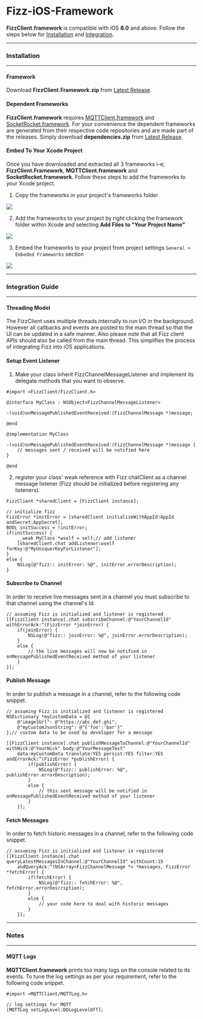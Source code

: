 # Fizz-iOS-Framework
**FizzClient.framework** is compatible with iOS **8.0** and above. Follow the steps below for [Installation](#installation) and [Integration](#integration-guide).

----------------
### Installation
----------------
#### Framework
Download **FizzClient.Framework.zip** from [Latest Release](https://github.com/FizzCorp/Fizz-iOS-Framework/releases/tag/v1.0).

#### Dependent Frameworks
**FizzClient.framework** requires [MQTTClient.framework](https://github.com/novastone-media/MQTT-Client-Framework) and [SocketRocket.framework](https://github.com/facebook/SocketRocket/releases/tag/0.4.2). For your convenience the dependent frameworks are generated from their respective code repositories and are made part of the releases. Simply download **dependencies.zip** from [Latest Release](https://github.com/FizzCorp/Fizz-iOS-Framework/releases/tag/v1.0).

#### Embed To Your Xcode Project
Once you have downloaded and extracted all 3 frameworks i-e; **FizzClient.Framework**, **MQTTClient.framework** and **SocketRocket.framework**. Follow these steps to add the frameworks to your Xcode project.
1. Copy the frameworks in your project's frameworks folder

![](https://user-images.githubusercontent.com/18396012/65511374-82d49d00-def0-11e9-83cc-121d60d8adf8.png)

2. Add the frameworks to your project by right clicking the framework folder within Xcode and selecting **Add Files to "Your Project Name"**

![](https://user-images.githubusercontent.com/18396012/65511375-836d3380-def0-11e9-9fb4-eb1c3a916b6a.png)

3. Embed the frameworks to your project from project settings ```General > Embeded Frameworks``` section

![](https://user-images.githubusercontent.com/18396012/65749209-260af980-e11f-11e9-86ea-19fad96ba4e6.png)

---------------------
### Integration Guide
---------------------
#### Threading Model
The FizzClient uses multiple threads internally to run I/O in the background. However all callbacks and events are posted to the main thread so that the UI can be updated in a safe manner. Also please note that all Fizz client APIs should also be called from the main thread. This simplifies the process of integrating Fizz into iOS applications.

#### Setup Event Listener
1. Make your class inherit FizzChannelMessageListener and implement its delegate methods that you want to observe.
```objc
#import <FizzClient/FizzClient.h>

@interface MyClass : NSObject<FizzChannelMessageListener>

-(void)onMessagePublishedEventReceived:(FizzChannelMessage *)message;

@end

@implementation MyClass

-(void)onMessagePublishedEventReceived:(FizzChannelMessage *)message {
    // messages sent / received will be notified here
}

@end

```
2. register your class' weak reference with Fizz chatClient as a channel message listener (Fizz should be initialized before registering any listeners).
```objc
FizzClient *sharedClient = [FizzClient instance];

// initialize fizz
FizzError *initError = [sharedClient initializeWithAppId:AppId andSecret:AppSecret];
BOOL initSuccess = !initError;
if(initSuccess) {
    __weak MyClass *wself = self;// add listener
    [sharedClient.chat addListener:wself forKey:@"MyUniquerKeyForListener"];
}
else {
    NSLog(@"fizz:: initError: %@", initError.errorDescription);
}
```
#### Subscribe to Channel
In order to receive live messages sent in a channel you must subscribe to that channel using the channel's Id.
```objc
// assuming Fizz is initialized and listener is registered
[[FizzClient instance].chat subscribeChannel:@"YourChannelId" withErrorAck:^(FizzError *joinError) {
    if(joinError) {
        NSLog(@"fizz:: joinError: %@", joinError.errorDescription);
    }
    else {
        // the live messages will now be notified in onMessagePublishedEventReceived method of your listener
    }
}];
```
#### Publish Message
In order to publish a message in a channel, refer to the following code snippet.
```objc
// assuming Fizz is initialized and listener is registered
NSDictionary *myCustomData = @{
    @"image1Url": @"https://abc.def.ghi",
    @"myCustomJsonString": @"{'foo':'bar'}"
};// custom data to be used by developer for a message

[[FizzClient instance].chat publishMessageToChannel:@"YourChannelId" withNick:@"YourNick" body:@"YourMessageText"
    data:myCustomData translate:YES persist:YES filter:YES andErrorAck:^(FizzError *publishError) {
        if(publishError) {
            NSLog(@"fizz:: publishError: %@", publishError.errorDescription);
        }
        else {
            // this sent message will be notified in onMessagePublishedEventReceived method of your listener
        }
    }];
```
#### Fetch Messages
In order to fetch historic messages in a channel, refer to the following code snippet.
```objc
// assuming Fizz is initialized and listener is registered
[[FizzClient instance].chat queryLatestMessagesInChannel:@"YourChannelId" withCount:15
    andQueryAck:^(NSArray<FizzChannelMessage *> *messages, FizzError *fetchError) {
        if(fetchError) {
            NSLog(@"fizz:: fetchError: %@", fetchError.errorDescription);
        }
        else {
            // your code here to deal with historic messages
        }
    }];
```
---------
### Notes
---------
#### MQTT Logs
**MQTTClient.framework** prints too many logs on the console related to its events. To tune the log settings as per your requirement, refer to the following code snippet.
```objc
#import <MQTTClient/MQTTLog.h>

// log settings for MQTT
[MQTTLog setLogLevel:DDLogLevelOff];
```